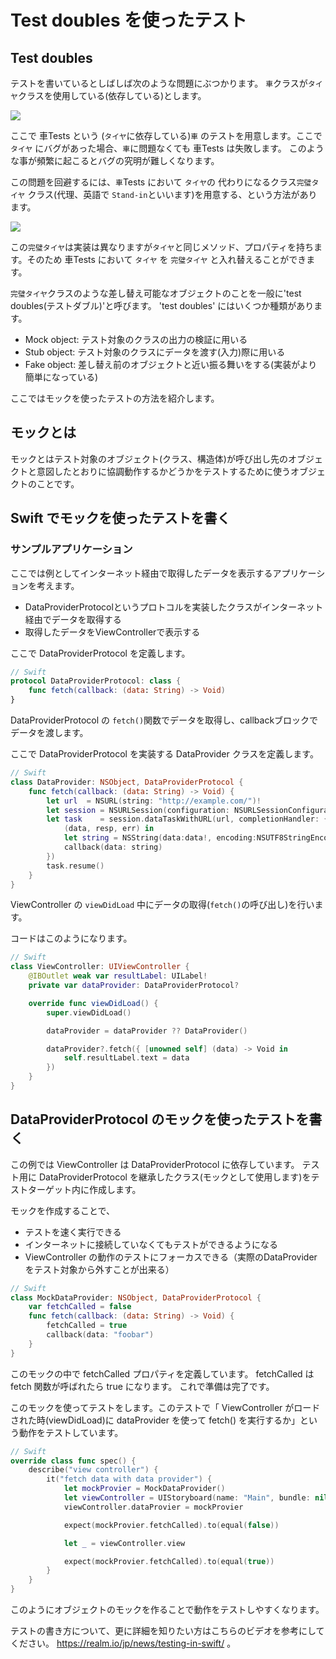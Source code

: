 # Test doubles を使ったテスト

## Test doubles

テストを書いているとしばしば次のような問題にぶつかります。 `車`クラスが`タイヤ`クラスを使用している(依存している)とします。

![](https://github.com/Quick/Assets/blob/master/Screenshots/TestUsingMock_BusesA.png)

ここで 車Tests という (`タイヤ`に依存している)`車` のテストを用意します。ここで `タイヤ` にバグがあった場合、`車`に問題なくても 車Tests は失敗します。
このような事が頻繁に起こるとバグの究明が難しくなります。

この問題を回避するには、`車`Tests において `タイヤ`の 代わりになるクラス`完璧タイヤ` クラス(代理、英語で `Stand-in`といいます)を用意する、という方法があります。

![](https://github.com/Quick/Assets/blob/master/Screenshots/TestUsingMock_BusesAmock.png)

この`完璧タイヤ`は実装は異なりますが`タイヤ`と同じメソッド、プロパティを持ちます。そのため 車Tests において `タイヤ` を `完璧タイヤ` と入れ替えることができます。

`完璧タイヤ`クラスのような差し替え可能なオブジェクトのことを一般に'test doubles(テストダブル)'と呼びます。
'test doubles' にはいくつか種類があります。

- Mock object: テスト対象のクラスの出力の検証に用いる
- Stub object: テスト対象のクラスにデータを渡す(入力)際に用いる
- Fake object: 差し替え前のオブジェクトと近い振る舞いをする(実装がより簡単になっている)

ここではモックを使ったテストの方法を紹介します。

## モックとは

モックとはテスト対象のオブジェクト(クラス、構造体)が呼び出し先のオブジェクトと意図したとおりに協調動作するかどうかをテストするために使うオブジェクトのことです。

## Swift でモックを使ったテストを書く

### サンプルアプリケーション

ここでは例としてインターネット経由で取得したデータを表示するアプリケーションを考えます。

* DataProviderProtocolというプロトコルを実装したクラスがインターネット経由でデータを取得する
* 取得したデータをViewControllerで表示する

ここで DataProviderProtocol を定義します。

```swift
// Swift
protocol DataProviderProtocol: class {
    func fetch(callback: (data: String) -> Void)
}
```

DataProviderProtocol の `fetch()`関数でデータを取得し、callbackブロックでデータを渡します。

ここで DataProviderProtocol を実装する DataProvider クラスを定義します。

```swift
// Swift
class DataProvider: NSObject, DataProviderProtocol {
    func fetch(callback: (data: String) -> Void) {
        let url  = NSURL(string: "http://example.com/")!
        let session = NSURLSession(configuration: NSURLSessionConfiguration.defaultSessionConfiguration())
        let task    = session.dataTaskWithURL(url, completionHandler: {
            (data, resp, err) in
            let string = NSString(data:data!, encoding:NSUTF8StringEncoding) as! String
            callback(data: string)
        })
        task.resume()
    }
}
```

ViewController の `viewDidLoad` 中にデータの取得(`fetch()`の呼び出し)を行います。

コードはこのようになります。

```swift
// Swift
class ViewController: UIViewController {
    @IBOutlet weak var resultLabel: UILabel!
    private var dataProvider: DataProviderProtocol?

    override func viewDidLoad() {
        super.viewDidLoad()

        dataProvider = dataProvider ?? DataProvider()

        dataProvider?.fetch({ [unowned self] (data) -> Void in
            self.resultLabel.text = data
        })
    }
}
```

## DataProviderProtocol のモックを使ったテストを書く

この例では ViewController は DataProviderProtocol に依存しています。
テスト用に DataProviderProtocol を継承したクラス(モックとして使用します)をテストターゲット内に作成します。

モックを作成することで、
- テストを速く実行できる
- インターネットに接続していなくてもテストができるようになる
- ViewController の動作のテストにフォーカスできる（実際のDataProviderをテスト対象から外すことが出来る）

```swift
// Swift
class MockDataProvider: NSObject, DataProviderProtocol {
    var fetchCalled = false
    func fetch(callback: (data: String) -> Void) {
        fetchCalled = true
        callback(data: "foobar")
    }
}
```

このモックの中で fetchCalled プロパティを定義しています。 fetchCalled は fetch 関数が呼ばれたら true になります。
これで準備は完了です。

このモックを使ってテストをします。このテストで「 ViewController がロードされた時(viewDidLoad)に dataProvider を使って fetch() を実行するか」という動作をテストしています。

```swift
// Swift
override class func spec() {
    describe("view controller") {
        it("fetch data with data provider") {
            let mockProvier = MockDataProvider()
            let viewController = UIStoryboard(name: "Main", bundle: nil).instantiateViewControllerWithIdentifier("ViewController") as! ViewController
            viewController.dataProvier = mockProvier

            expect(mockProvier.fetchCalled).to(equal(false))

            let _ = viewController.view

            expect(mockProvier.fetchCalled).to(equal(true))
        }
    }
}
```

このようにオブジェクトのモックを作ることで動作をテストしやすくなります。

テストの書き方について、更に詳細を知りたい方はこちらのビデオを参考にしてください。 https://realm.io/jp/news/testing-in-swift/ 。
